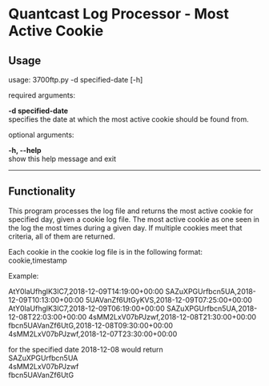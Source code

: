# Quantcast Log Processor - Most Active Cookie
## Usage
usage: 3700ftp.py -d specified-date [-h]

required arguments:

**-d specified-date**  
specifies the date at which the most active cookie should be found from.

optional arguments:

**-h, --help**  
show this help message and exit

-----

## Functionality
This program processes the log file and returns the most active cookie for specified day, given a cookie log file. The most active cookie as one seen in the log the most times during a given day. If multiple cookies meet that criteria, all of them are returned.

Each cookie in the cookie log file is in the following format: cookie,timestamp

Example:

AtY0laUfhglK3lC7,2018-12-09T14:19:00+00:00
SAZuXPGUrfbcn5UA,2018-12-09T10:13:00+00:00
5UAVanZf6UtGyKVS,2018-12-09T07:25:00+00:00
AtY0laUfhglK3lC7,2018-12-09T06:19:00+00:00
SAZuXPGUrfbcn5UA,2018-12-08T22:03:00+00:00
4sMM2LxV07bPJzwf,2018-12-08T21:30:00+00:00
fbcn5UAVanZf6UtG,2018-12-08T09:30:00+00:00
4sMM2LxV07bPJzwf,2018-12-07T23:30:00+00:00

for the specified date 2018-12-08 would return  
SAZuXPGUrfbcn5UA  
4sMM2LxV07bPJzwf   
fbcn5UAVanZf6UtG
